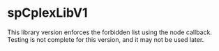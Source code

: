 # spCplexLibV1

This library version enforces the forbidden list using the node callback.
Testing is not complete for this version, and it may not be used later.
